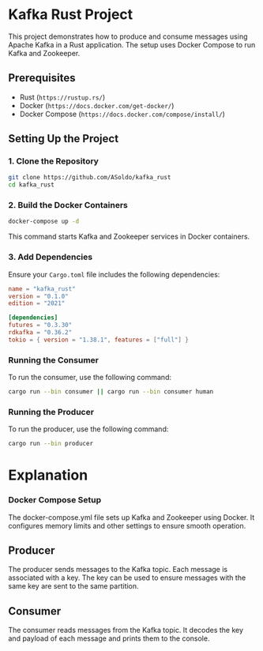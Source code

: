 # Kafka Rust Project

This project demonstrates how to produce and consume messages using Apache Kafka in a Rust application. The setup uses Docker Compose to run Kafka and Zookeeper.

## Prerequisites

- Rust (`https://rustup.rs/`)
- Docker (`https://docs.docker.com/get-docker/`)
- Docker Compose (`https://docs.docker.com/compose/install/`)

## Setting Up the Project

### 1. Clone the Repository

```sh
git clone https://github.com/ASoldo/kafka_rust
cd kafka_rust
```

### 2. Build the Docker Containers

```sh
docker-compose up -d
```

This command starts Kafka and Zookeeper services in Docker containers.

### 3. Add Dependencies

Ensure your `Cargo.toml` file includes the following dependencies:

```toml
name = "kafka_rust"
version = "0.1.0"
edition = "2021"

[dependencies]
futures = "0.3.30"
rdkafka = "0.36.2"
tokio = { version = "1.38.1", features = ["full"] }
```

### Running the Consumer

To run the consumer, use the following command:

```sh
cargo run --bin consumer || cargo run --bin consumer human
```

### Running the Producer

To run the producer, use the following command:

```sh
cargo run --bin producer
```

# Explanation

### Docker Compose Setup

The docker-compose.yml file sets up Kafka and Zookeeper using Docker. It configures memory limits and other settings to ensure smooth operation.

## Producer

The producer sends messages to the Kafka topic. Each message is associated with a key. The key can be used to ensure messages with the same key are sent to the same partition.

## Consumer

The consumer reads messages from the Kafka topic. It decodes the key and payload of each message and prints them to the console.
